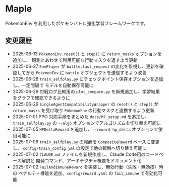 # Maple

PokemonEnv を利用したポケモンバトル強化学習フレームワークです。

## 変更履歴

- 2025-06-13 `PokemonEnv.reset()` と `step()` に `return_masks` オプションを追加し、
  観測とあわせて利用可能な行動マスクを返すよう更新
- 2025-06-27 `EnvPlayer` が `battle.last_request` の変化を監視し、更新を確認してから
  `PokemonEnv` に `battle` オブジェクトを送信するよう改善
- 2025-06-28 `train_selfplay.py` にチェックポイント保存オプションを追加し、一定間隔で
  モデルを自動保存可能に
- 2025-06-29 対戦ログ比較用の `plot_compare.py` を新規追加し、学習結果をグラフで確認できるように
- 2025-06-29 `SingleAgentCompatibilityWrapper` の `reset()` と `step()` が `return_masks` を受け取り
  `PokemonEnv` の行動マスクと連携するよう更新
- 2025-07-01 PPO 対応手順をまとめた `docs/M7_setup.md` を追加し、`train_selfplay.py` の `--algo` オプションでアルゴリズムを切り替え可能に
- 2025-07-05 `HPDeltaReward` を追加し、`--reward hp_delta` オプションで使用可能に
- 2025-07-06 `train_selfplay.py` の報酬を `CompositeReward` ベースに変更し、
  `config/train_config.yml` の設定で他の報酬へ切り替え可能に
- 2025-07-02 `CLAUDE.md` ファイルを新規作成し、Claude Code用のコードベース解説と
  開発コマンド、アーキテクチャ概要をドキュメント化
- 2025-07-02 `FailAndImmuneReward` を実装し、無効行動（失敗・無効技）時の
  ペナルティ機能を追加。`config/reward.yaml` の `fail_immune` で有効化可能
